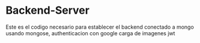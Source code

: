 # Backend-Server 

Este es el codigo necesario para establecer el backend conectado a mongo usando mongose, authenticacion con google carga de imagenes jwt

